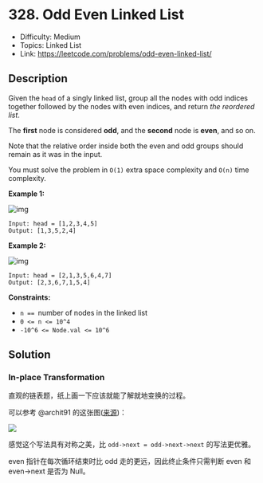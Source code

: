 # 328. Odd Even Linked List

- Difficulty: Medium
- Topics: Linked List
- Link: https://leetcode.com/problems/odd-even-linked-list/

## Description

Given the `head` of a singly linked list, group all the nodes with odd indices together followed by the nodes with even indices, and return _the reordered list_.

The **first** node is considered **odd**, and the **second** node is **even**, and so on.

Note that the relative order inside both the even and odd groups should remain as it was in the input.

You must solve the problem in `O(1)` extra space complexity and `O(n)` time complexity.

**Example 1:**

![img](https://assets.leetcode.com/uploads/2021/03/10/oddeven-linked-list.jpg)

```
Input: head = [1,2,3,4,5]
Output: [1,3,5,2,4]
```

**Example 2:**

![img](https://assets.leetcode.com/uploads/2021/03/10/oddeven2-linked-list.jpg)

```
Input: head = [2,1,3,5,6,4,7]
Output: [2,3,6,7,1,5,4]
```

**Constraints:**

- `n == `number of nodes in the linked list
- `0 <= n <= 10^4`
- `-10^6 <= Node.val <= 10^6`

## Solution

### In-place Transformation

直观的链表题，纸上画一下应该就能了解就地变换的过程。

可以参考 @archit91 的这张图([来源](<https://leetcode.com/problems/odd-even-linked-list/discuss/1607746/C%2B%2B-Simple-Solution-w-Images-and-Explanation-or-Brute-Force-%2B-O(1)-In-place-Transformation>))：

![](https://assets.leetcode.com/users/images/9005f9bb-e615-4737-b2cd-e578d595902e_1638439350.6554377.png)

感觉这个写法具有对称之美，比 `odd->next = odd->next->next` 的写法更优雅。

even 指针在每次循环结束时比 odd 走的更远，因此终止条件只需判断 even 和 even->next 是否为 Null。
